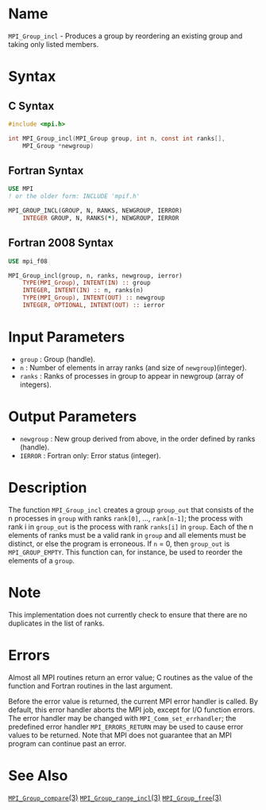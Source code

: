 # Name

`MPI_Group_incl`  - Produces a group by reordering an existing group
and taking only listed members.

# Syntax

## C Syntax

```c
#include <mpi.h>

int MPI_Group_incl(MPI_Group group, int n, const int ranks[],
	MPI_Group *newgroup)
```

## Fortran Syntax

```fortran
USE MPI
! or the older form: INCLUDE 'mpif.h'

MPI_GROUP_INCL(GROUP, N, RANKS, NEWGROUP, IERROR)
    INTEGER	GROUP, N, RANKS(*), NEWGROUP, IERROR
```

## Fortran 2008 Syntax

```fortran
USE mpi_f08

MPI_Group_incl(group, n, ranks, newgroup, ierror)
    TYPE(MPI_Group), INTENT(IN) :: group
    INTEGER, INTENT(IN) :: n, ranks(n)
    TYPE(MPI_Group), INTENT(OUT) :: newgroup
    INTEGER, OPTIONAL, INTENT(OUT) :: ierror
```

# Input Parameters

* `group` : Group (handle).
* `n` : Number of elements in array ranks (and size of `newgroup`)(integer).
* `ranks` : Ranks of processes in group to appear in newgroup (array of
integers).

# Output Parameters

* `newgroup` : New group derived from above, in the order defined by ranks
(handle).
* `IERROR` : Fortran only: Error status (integer).

# Description

The function `MPI_Group_incl` creates a group `group_out` that consists of
the n processes in `group` with ranks `rank[0]`, ..., `rank[n-1]`; the
process with rank i in `group_out` is the process with rank `ranks[i]` in
`group`. Each of the n elements of ranks must be a valid rank in `group` and
all elements must be distinct, or else the program is erroneous. If `n` =
0, then `group_out` is `MPI_GROUP_EMPTY`. This function can, for instance,
be used to reorder the elements of a `group`.

# Note

This implementation does not currently check to ensure that there are no
duplicates in the list of ranks.

# Errors

Almost all MPI routines return an error value; C routines as the value
of the function and Fortran routines in the last argument.

Before the error value is returned, the current MPI error handler is
called. By default, this error handler aborts the MPI job, except for
I/O function errors. The error handler may be changed with
`MPI_Comm_set_errhandler`; the predefined error handler `MPI_ERRORS_RETURN`
may be used to cause error values to be returned. Note that MPI does not
guarantee that an MPI program can continue past an error.

# See Also

[`MPI_Group_compare`(3)](MPI_Group_compare.html)
[`MPI_Group_range_incl`(3)](MPI_Group_range_incl.html)
[`MPI_Group_free`(3)](MPI_Group_free.html)
